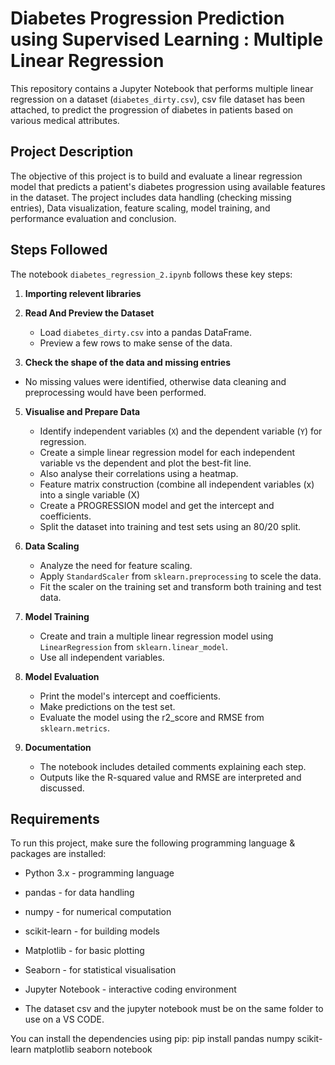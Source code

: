 # Diabetes Progression Prediction using Supervised Learning : Multiple Linear Regression

This repository contains a Jupyter Notebook that performs multiple linear regression on a dataset
(`diabetes_dirty.csv`), csv file dataset has been attached, to predict the progression of diabetes in patients
based on various medical attributes.

## Project Description

The objective of this project is to build and evaluate a linear regression model that predicts a patient's 
diabetes progression using available features in the dataset. The project includes data handling (checking
missing entries), Data visualization, feature scaling, model training, and performance evaluation and
conclusion. 

## Steps Followed

The notebook `diabetes_regression_2.ipynb` follows these key steps:

1. **Importing relevent libraries**
 
3. **Read And Preview the Dataset**
   - Load `diabetes_dirty.csv` into a pandas DataFrame.
   - Preview a few rows to make sense of the data.
  
4. **Check the shape of the data and missing entries** 
  - No missing values were identified, otherwise data cleaning and preprocessing would have been performed.

5. **Visualise and Prepare Data** 
   - Identify independent variables (`X`) and the dependent variable (`Y`) for regression.
   - Create a simple linear regression model for each independent variable vs the dependent and plot the best-fit line.
   - Also analyse their correlations using a heatmap.
   - Feature matrix construction (combine all independent variables (x) into a single variable (X)
   - Create a PROGRESSION model and get the intercept and coefficients. 
   - Split the dataset into training and test sets using an 80/20 split.

7. **Data Scaling**
   - Analyze the need for feature scaling.
   - Apply `StandardScaler` from `sklearn.preprocessing` to scele the data.
   - Fit the scaler on the training set and transform both training and test data.

8. **Model Training**
   - Create and train a multiple linear regression model using `LinearRegression` from `sklearn.linear_model`.
   - Use all independent variables.

9. **Model Evaluation**
   - Print the model's intercept and coefficients.
   - Make predictions on the test set.
   - Evaluate the model using the r2_score and RMSE from `sklearn.metrics`.

8. **Documentation**
   - The notebook includes detailed comments explaining each step.
   - Outputs like the R-squared value and RMSE are interpreted and discussed.

## Requirements

To run this project, make sure the following programming language & packages are installed:

- Python 3.x          - programming language
- pandas              - for data handling
- numpy               - for numerical computation
- scikit-learn        - for building models
- Matplotlib          - for basic plotting
- Seaborn             - for statistical visualisation
- Jupyter Notebook    - interactive coding environment

- The dataset csv and the jupyter notebook must be on the same folder to use on a VS CODE.

You can install the dependencies using pip:
pip install pandas numpy scikit-learn matplotlib seaborn notebook
